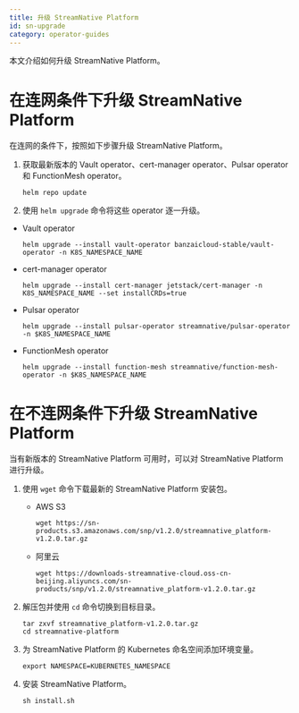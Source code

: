 ```yaml
---
title: 升级 StreamNative Platform
id: sn-upgrade
category: operator-guides
---
```


本文介绍如何升级 StreamNative Platform。

# 在连网条件下升级 StreamNative Platform 

在连网的条件下，按照如下步骤升级 StreamNative Platform。

1. 获取最新版本的 Vault operator、cert-manager operator、Pulsar operator 和 FunctionMesh operator。 

    ```
    helm repo update
    ```

2. 使用 `helm upgrade` 命令将这些 operator 逐一升级。 

- Vault operator

    ```
    helm upgrade --install vault-operator banzaicloud-stable/vault-operator -n K8S_NAMESPACE_NAME
    ```

- cert-manager operator

    ```
    helm upgrade --install cert-manager jetstack/cert-manager -n K8S_NAMESPACE_NAME --set installCRDs=true
    ```

- Pulsar operator

    ```
    helm upgrade --install pulsar-operator streamnative/pulsar-operator -n $K8S_NAMESPACE_NAME
    ```

- FunctionMesh operator

    ```
    helm upgrade --install function-mesh streamnative/function-mesh-operator -n $K8S_NAMESPACE_NAME
    ```

# 在不连网条件下升级 StreamNative Platform 

当有新版本的 StreamNative Platform 可用时，可以对 StreamNative Platform 进行升级。

1. 使用 `wget` 命令下载最新的 StreamNative Platform 安装包。 

    - AWS S3

        ```
        wget https://sn-products.s3.amazonaws.com/snp/v1.2.0/streamnative_platform-v1.2.0.tar.gz
        ```

    - 阿里云

        ```
        wget https://downloads-streamnative-cloud.oss-cn-beijing.aliyuncs.com/sn-products/snp/v1.2.0/streamnative_platform-v1.2.0.tar.gz
        ```

2. 解压包并使用 `cd` 命令切换到目标目录。

    ```
    tar zxvf streamnative_platform-v1.2.0.tar.gz
    cd streamnative-platform
    ```

3. 为 StreamNative Platform 的 Kubernetes 命名空间添加环境变量。 

    ```
    export NAMESPACE=KUBERNETES_NAMESPACE
    ```

4. 安装 StreamNative Platform。

    ```
    sh install.sh
    ```
